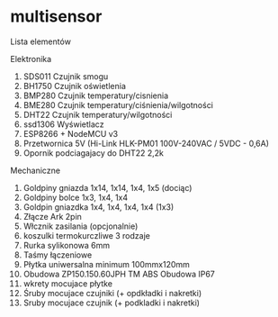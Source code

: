 # multisensor

Lista elementów

Elektronika
1. SDS011 Czujnik smogu 
2. BH1750 Czujnik oświetlenia
3. BMP280 Czujnik temperatury/cisnienia
4. BME280 Czujnik temperatury/ciśnienia/wilgotności
5. DHT22 Czujnik temperatury/wilgotności
6. ssd1306 Wyświetlacz
7. ESP8266 + NodeMCU v3
8. Przetwornica 5V (Hi-Link HLK-PM01 100V-240VAC / 5VDC - 0,6A)
9. Opornik podciagajacy do DHT22 2,2k

Mechaniczne 
1.	Goldpiny gniazda 1x14, 1x14, 1x4, 1x5 (dociąc)
2.	Goldpiny bolce 1x3, 1x4, 1x4
3.	Goldpin gniazdka 1x4, 1x4, 1x4, 1x4 (1x3)
4.	Złącze Ark 2pin
5.	Włcznik zasilania (opcjonalnie)
6.	koszulki termokurczliwe 3 rodzaje
7.	Rurka sylikonowa 6mm
8.	Taśmy łączeniowe
9.	Płytka uniwersalna minimum 100mmx120mm
10.	Obudowa ZP150.150.60JPH TM ABS Obudowa IP67
11.	wkrety mocujace płytke
12.	Śruby mocujace czujniki (+ opdkładki i nakretki)
13.	Sruby mocujace czujnik (+ podkladki i nakretki)